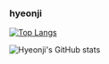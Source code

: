 ### hyeonji 

[![Top Langs](https://github-readme-stats.vercel.app/api/top-langs/?username=hyeonji11)](https://github.com/anuraghazra/github-readme-stats)

![Hyeonji's GitHub stats](https://github-readme-stats.vercel.app/api?username=hyeonji11&show_icons=true&theme=buefy)
<!--
**hyeonji11/hyeonji11** is a ✨ _special_ ✨ repository because its `README.md` (this file) appears on your GitHub profile.


Here are some ideas to get you started:


- 🔭 I’m currently working on ...
- 🌱 I’m currently learning ...
- 👯 I’m looking to collaborate on ...
- 🤔 I’m looking for help with ...
- 💬 Ask me about ...
- 📫 How to reach me: ...
- 😄 Pronouns: ...
- ⚡ Fun fact: ...
-->

